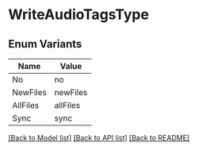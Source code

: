 # WriteAudioTagsType

## Enum Variants

| Name | Value |
|---- | -----|
| No | no |
| NewFiles | newFiles |
| AllFiles | allFiles |
| Sync | sync |


[[Back to Model list]](../README.md#documentation-for-models) [[Back to API list]](../README.md#documentation-for-api-endpoints) [[Back to README]](../README.md)



